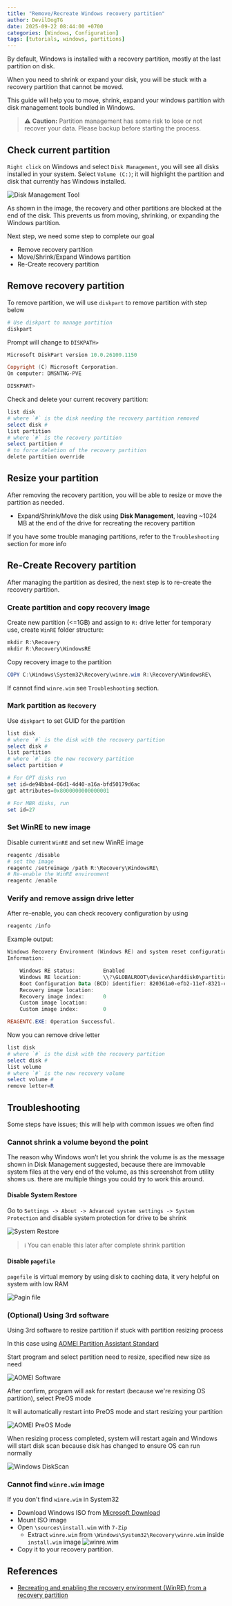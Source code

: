 ```yaml
---
title: "Remove/Recreate Windows recovery partition"
author: DevilDogTG
date: 2025-09-22 08:44:00 +0700
categories: [Windows, Configuration]
tags: [tutorials, windows, partitions]
---
```


By default, Windows is installed with a recovery partition, mostly at the last partition on disk.

When you need to shrink or expand your disk, you will be stuck with a recovery partition that cannot be moved.

This guide will help you to move, shrink, expand your windows partition with disk management tools bundled in Windows.

> ⚠️ **Caution:** Partition management has some risk to lose or not recover your data. Please backup before starting the process.

## Check current partition

`Right click` on Windows and select `Disk Management`, you will see all disks installed in your system. Select `Volume (C:)`; it will highlight the partition and disk that currently has Windows installed.

![Disk Management Tool](../assets/contents/2025/windows/recovery-partition/disk-management.png)

As shown in the image, the recovery and other partitions are blocked at the end of the disk. This prevents us from moving, shrinking, or expanding the Windows partition.

Next step, we need some step to complete our goal

- Remove recovery partition
- Move/Shrink/Expand Windows partition
- Re-Create recovery partition

## Remove recovery partition

To remove partition, we will use `diskpart` to remove partition with step below

```powershell
# Use diskpart to manage partition
diskpart
```

Prompt will change to `DISKPATH>`

```powershell
Microsoft DiskPart version 10.0.26100.1150

Copyright (C) Microsoft Corporation.
On computer: DMSNTNG-PVE

DISKPART>
```

Check and delete your current recovery partition:

```powershell
list disk
# where `#` is the disk needing the recovery partition removed
select disk #
list partition
# where `#` is the recovery partition
select partition #
# to force deletion of the recovery partition
delete partition override
```

## Resize your partition

After removing the recovery partition, you will be able to resize or move the partition as needed.

- Expand/Shrink/Move the disk using **Disk Management**, leaving ~1024 MB at the end of the drive for recreating the recovery partition

If you have some trouble managing partitions, refer to the `Troubleshooting` section for more info

## Re-Create Recovery partition

After managing the partition as desired, the next step is to re-create the recovery partition.

### Create partition and copy recovery image

Create new partition (<=1GB) and assign to `R:` drive letter for temporary use, create `WinRE` folder structure:

```powershell
mkdir R:\Recovery
mkdir R:\Recovery\WindowsRE
```

Copy recovery image to the partition

```powershell
COPY C:\Windows\System32\Recovery\winre.wim R:\Recovery\WindowsRE\
```
If cannot find `winre.wim` see `Troubleshooting` section.

### Mark partition as `Recovery`

Use `diskpart` to set GUID for the partition

```powershell
list disk
# where `#` is the disk with the recovery partition
select disk #
list partition
# where `#` is the new recovery partition
select partition #

# For GPT disks run
set id=de94bba4-06d1-4d40-a16a-bfd50179d6ac
gpt attributes=0x8000000000000001

# For MBR disks, run
set id=27
```

### Set WinRE to new image

Disable current `WinRE` and set new WinRE image

```powershell
reagentc /disable
# set the image
reagentc /setreimage /path R:\Recovery\WindowsRE\
# Re-enable the WinRE environment
reagentc /enable
```

### Verify and remove assign drive letter

After re-enable, you can check recovery configuration by using

```powershell
reagentc /info
```

Example output:

```powershell
Windows Recovery Environment (Windows RE) and system reset configuration
Information:

    Windows RE status:         Enabled
    Windows RE location:       \\?\GLOBALROOT\device\harddisk0\partition4\Recovery\WindowsRE
    Boot Configuration Data (BCD) identifier: 820361a0-efb2-11ef-8321-cafe74c0ef77
    Recovery image location:
    Recovery image index:      0
    Custom image location:
    Custom image index:        0

REAGENTC.EXE: Operation Successful.
```

Now you can remove drive letter

```powershell
list disk
# where `#` is the disk with the recovery partition
select disk #
list volume
# where `#` is the new recovery volume
select volume #
remove letter=R
```

## Troubleshooting

Some steps have issues; this will help with common issues we often find

### Cannot shrink a volume beyond the point

The reason why Windows won’t let you shrink the volume is as the message shown in Disk Management suggested, because there are immovable system files at the very end of the volume, as this screenshot from utility shows us. there are multiple things you could try to work this around.

#### Disable System Restore

Go to `Settings -> About -> Advanced system settings -> System Protection` and disable system protection for drive to be shrink

![System Restore](../assets/contents/2025/windows/recovery-partition/system-restore.png)

> ℹ️ You can enable this later after complete shrink partition

#### Disable `pagefile`

`pagefile` is virtual memory by using disk to caching data, it very helpful on system with low RAM

![Pagin file](../assets/contents/2025/windows/recovery-partition/pagin-file.png)

### (Optional) Using 3rd software

Using 3rd software to resize partition if stuck with partition resizing process

In this case using [AOMEI Partition Assistant Standard](https://www.aomeitech.com/pa/standard.html)

Start program and select partition need to resize, specified new size as need

![AOMEI Software](../assets/contents/2025/windows/recovery-partition/aomei.png)

After confirm, program will ask for restart (because we're resizing OS partition), select PreOS mode

It will automatically restart into PreOS mode and start resizing your partition

![AOMEI PreOS Mode](../assets/contents/2025/windows/recovery-partition/aomei-preos.png)

When resizing process completed, system will restart again and Windows will start disk scan because disk has changed to ensure OS can run normally

![Windows DiskScan](../assets/contents/2025/windows/recovery-partition/disk-scan.png)

### Cannot find `winre.wim` image

If you don't find `winre.wim` in System32

- Download Windows ISO from [Microsoft Download](https://www.microsoft.com/th-th/software-download/windows11)
- Mount ISO image
- Open `\sources\install.wim` with `7-Zip`
    - Extract `winre.wim` from `\Windows\System32\Recovery\winre.wim` inside `install.wim` image
    ![winre.wim](../assets/contents/2025/windows/recovery-partition/winre-wim.png)
- Copy it to your recovery partition.

## References

- [Recreating and enabling the recovery environment (WinRE) from a recovery partition](https://learn.microsoft.com/en-us/answers/questions/4027919/recreating-and-enabling-the-recovery-environment-)

